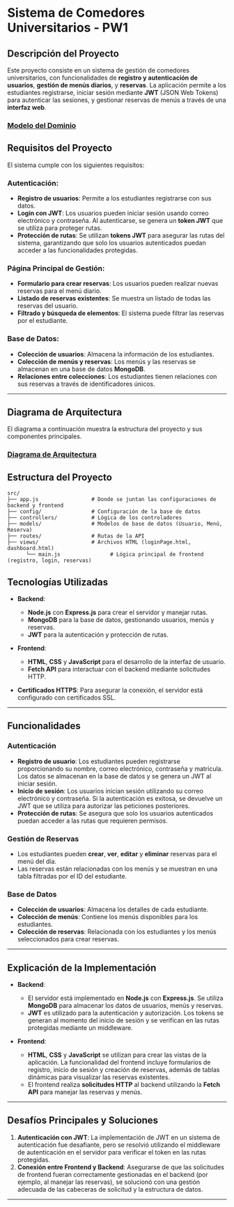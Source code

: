 # **Sistema de Comedores Universitarios - PW1**

## **Descripción del Proyecto**
Este proyecto consiste en un sistema de gestión de comedores universitarios, con funcionalidades de **registro y autenticación de usuarios**, **gestión de menús diarios**, y **reservas**. La aplicación permite a los estudiantes registrarse, iniciar sesión mediante **JWT** (JSON Web Tokens) para autenticar las sesiones, y gestionar reservas de menús a través de una **interfaz web**.
### [Modelo del Dominio](/Docs/ModeloDelDominio/modeloDelDominio.md) 

## **Requisitos del Proyecto**
El sistema cumple con los siguientes requisitos:

### **Autenticación:**
- **Registro de usuarios**: Permite a los estudiantes registrarse con sus datos.
- **Login con JWT**: Los usuarios pueden iniciar sesión usando correo electrónico y contraseña. Al autenticarse, se genera un **token JWT** que se utiliza para proteger rutas.
- **Protección de rutas**: Se utilizan **tokens JWT** para asegurar las rutas del sistema, garantizando que solo los usuarios autenticados puedan acceder a las funcionalidades protegidas.

### **Página Principal de Gestión:**
- **Formulario para crear reservas**: Los usuarios pueden realizar nuevas reservas para el menú diario.
- **Listado de reservas existentes**: Se muestra un listado de todas las reservas del usuario.
- **Filtrado y búsqueda de elementos**: El sistema puede filtrar las reservas por el estudiante.

### **Base de Datos:**
- **Colección de usuarios**: Almacena la información de los estudiantes.
- **Colección de menús y reservas**: Los menús y las reservas se almacenan en una base de datos **MongoDB**.
- **Relaciones entre colecciones**: Los estudiantes tienen relaciones con sus reservas a través de identificadores únicos.

---

## **Diagrama de Arquitectura**
El diagrama a continuación muestra la estructura del proyecto y sus componentes principales.
 
### [Diagrama de Arquitectura](/Docs/Arquitectura/diagramaArquitectura/diagramaArquitectura.md) 


## Estructura del Proyecto
```
src/
├── app.js                 # Donde se juntan las configuraciones de backend y frontend
├── config/                # Configuración de la base de datos
├── controllers/           # Lógica de los controladores
├── models/                # Modelos de base de datos (Usuario, Menú, Reserva)
├── routes/                # Rutas de la API
├── views/                 # Archivos HTML (loginPage.html, dashboard.html)
      └── main.js                # Lógica principal de frontend (registro, login, reservas)
```
## **Tecnologías Utilizadas**
- **Backend**: 
  - **Node.js** con **Express.js** para crear el servidor y manejar rutas.
  - **MongoDB** para la base de datos, gestionando usuarios, menús y reservas.
  - **JWT** para la autenticación y protección de rutas.
  
- **Frontend**:
  - **HTML**, **CSS** y **JavaScript** para el desarrollo de la interfaz de usuario.
  - **Fetch API** para interactuar con el backend mediante solicitudes HTTP.
  
- **Certificados HTTPS**: Para asegurar la conexión, el servidor está configurado con certificados SSL.

---

## **Funcionalidades**

### **Autenticación**
- **Registro de usuario**: Los estudiantes pueden registrarse proporcionando su nombre, correo electrónico, contraseña y matrícula. Los datos se almacenan en la base de datos y se genera un JWT al iniciar sesión.
- **Inicio de sesión**: Los usuarios inician sesión utilizando su correo electrónico y contraseña. Si la autenticación es exitosa, se devuelve un JWT que se utiliza para autorizar las peticiones posteriores.
- **Protección de rutas**: Se asegura que solo los usuarios autenticados puedan acceder a las rutas que requieren permisos.

### **Gestión de Reservas**
- Los estudiantes pueden **crear**, **ver**, **editar** y **eliminar** reservas para el menú del día.
- Las reservas están relacionadas con los menús y se muestran en una tabla filtradas por el ID del estudiante.

### **Base de Datos**
- **Colección de usuarios**: Almacena los detalles de cada estudiante.
- **Colección de menús**: Contiene los menús disponibles para los estudiantes.
- **Colección de reservas**: Relacionada con los estudiantes y los menús seleccionados para crear reservas.

---

## **Explicación de la Implementación**

- **Backend**:
  - El servidor está implementado en **Node.js** con **Express.js**. Se utiliza **MongoDB** para almacenar los datos de usuarios, menús y reservas.
  - **JWT** es utilizado para la autenticación y autorización. Los tokens se generan al momento del inicio de sesión y se verifican en las rutas protegidas mediante un middleware.
  
- **Frontend**:
  - **HTML**, **CSS** y **JavaScript** se utilizan para crear las vistas de la aplicación. La funcionalidad del frontend incluye formularios de registro, inicio de sesión y creación de reservas, además de tablas dinámicas para visualizar las reservas existentes.
  - El frontend realiza **solicitudes HTTP** al backend utilizando la **Fetch API** para manejar las reservas y menús.

---

## **Desafíos Principales y Soluciones**
1. **Autenticación con JWT**: La implementación de JWT en un sistema de autenticación fue desafiante, pero se resolvió utilizando el middleware de autenticación en el servidor para verificar el token en las rutas protegidas.
2. **Conexión entre Frontend y Backend**: Asegurarse de que las solicitudes de frontend fueran correctamente gestionadas en el backend (por ejemplo, al manejar las reservas), se solucionó con una gestión adecuada de las cabeceras de solicitud y la estructura de datos.

---

